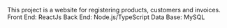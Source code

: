 This project is a website for registering products, customers and invoices. 
Front End: ReactJs
Back End: Node.js/TypeScript
Data Base: MySQL

